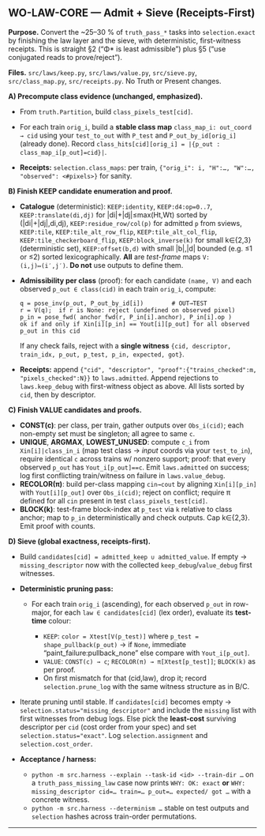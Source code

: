 ## **WO-LAW-CORE — Admit + Sieve (Receipts-First)**

**Purpose.** Convert the ~25–30 % of `truth_pass_*` tasks into `selection.exact` by finishing the law layer and the sieve, with deterministic, first-witness receipts. This is straight §2 (“Φ* is least admissible”) plus §5 (“use conjugated reads to prove/reject”).

**Files.** `src/laws/keep.py`, `src/laws/value.py`, `src/sieve.py`, `src/class_map.py`, `src/receipts.py`. No Truth or Present changes.

**A) Precompute class evidence (unchanged, emphasized).**

* From `truth.Partition`, build `class_pixels_test[cid]`.

* For each train `orig_i`, build a **stable class map** `class_map_i: out_coord → cid` using your `test_to_out` with `P_test` and `P_out_by_id[orig_i]` (already done). Record `class_hits[cid][orig_i] = |{p_out : class_map_i[p_out]=cid}|`.

* **Receipts:** `selection.class_maps`: per train, `{"orig_i": i, "H":…, "W":…, "observed": <#pixels>}` for sanity.

**B) Finish KEEP candidate enumeration and proof.**

* **Catalogue** (deterministic):
  `KEEP:identity`, `KEEP:d4:op=0..7`, `KEEP:translate(di,dj)` for |di|+|dj|≤max(Ht,Wt) sorted by (|di|+|dj|,di,dj),
  `KEEP:residue_row/col(p)` for admitted `p` from sviews,
  `KEEP:tile`, `KEEP:tile_alt_row_flip`, `KEEP:tile_alt_col_flip`, `KEEP:tile_checkerboard_flip`,
  `KEEP:block_inverse(k)` for small k∈{2,3} (deterministic set),
  `KEEP:offset(b,d)` with small |b|,|d| bounded (e.g. ≤1 or ≤2) sorted lexicographically.
  **All** are *test-frame* maps `V: (i,j)↦(i′,j′)`. **Do not** use outputs to define them.

* **Admissibility per class** (proof): for each candidate `(name, V)` and each observed `p_out ∈ class(cid)` in each train `orig_i`, compute:

  ```
  q = pose_inv(p_out, P_out_by_id[i])        # OUT→TEST
  r = V(q);  if r is None: reject (undefined on observed pixel) 
  p_in = pose_fwd( anchor_fwd(r, P_in[i].anchor), P_in[i].op )
  ok if and only if Xin[i][p_in] == Yout[i][p_out] for all observed p_out in this cid
  ```

  If any check fails, reject with a **single witness** `{cid, descriptor, train_idx, p_out, p_test, p_in, expected, got}`.

* **Receipts:** append `{"cid", "descriptor", "proof":{"trains_checked":m, "pixels_checked":N}}` to `laws.admitted`. Append rejections to `laws.keep_debug` with first-witness object as above. All lists sorted by `cid`, then by descriptor.

**C) Finish VALUE candidates and proofs.**

* **CONST(c)**: per class, per train, gather outputs over `Obs_i(cid)`; each non-empty set must be singleton; all agree to same `c`.
* **UNIQUE**, **ARGMAX**, **LOWEST_UNUSED**: compute `c_i` from `Xin[i]|class_in_i` (map test class → *input* coords via your `test_to_in`), require identical `c` across trains w/ nonzero support; proof: that every observed `p_out` has `Yout_i[p_out]==c`. Emit `laws.admitted` on success; log first conflicting train/witness on failure in `laws.value_debug`.
* **RECOLOR(π)**: build per-class mapping `cin→cout` by aligning `Xin[i][p_in]` with `Yout[i][p_out]` over `Obs_i(cid)`; reject on conflict; require π defined for all `cin` present in test `class_pixels_test[cid]`.
* **BLOCK(k)**: test-frame block-index at `p_test` via `k` relative to class anchor; map to `p_in` deterministically and check outputs. Cap k∈{2,3}. Emit proof with counts.

**D) Sieve (global exactness, receipts-first).**

* Build `candidates[cid] = admitted_keep ∪ admitted_value`. If empty → `missing_descriptor` now with the collected `keep_debug`/`value_debug` first witnesses.

* **Deterministic pruning pass:**

  * For each train `orig_i` (ascending), for each observed `p_out` in row-major, for each `law ∈ candidates[cid]` (lex order), evaluate its **test-time** colour:

    * `KEEP`: `color = Xtest[V(p_test)]` where `p_test = shape_pullback(p_out)` → if `None`, immediate “paint_failure:pullback_none” else compare with `Yout_i[p_out]`.
    * `VALUE`: `CONST(c) → c`; `RECOLOR(π) → π[Xtest[p_test]]`; `BLOCK(k)` as per proof.
    * On first mismatch for that (cid,law), drop it; record `selection.prune_log` with the same witness structure as in B/C.

* Iterate pruning until stable. If `candidates[cid]` becomes empty → `selection.status="missing_descriptor"` and include the `missing` list with first witnesses from debug logs. Else pick the **least-cost** surviving descriptor per `cid` (cost order from your spec) and set `selection.status="exact"`. Log `selection.assignment` and `selection.cost_order`.

* **Acceptance / harness:**

  * `python -m src.harness --explain --task-id <id> --train-dir …` on a `truth_pass_missing_law` case now prints `WHY: OK: exact` **or** `WHY: missing_descriptor cid=… train=… p_out=… expected/ got …` with a concrete witness.
  * `python -m src.harness --determinism …` stable on test outputs and `selection` hashes across train-order permutations.

---